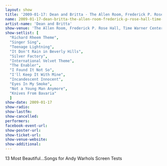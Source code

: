 ```yaml
---
layout: show
title: '2009-01-17: Dean and Britta - The Allen Room, Frederick P. Rose Hall, Time Warner Center, New York, NY, USA'
name: 2009-01-17-dean-britta-the-allen-room-frederick-p-rose-hall-time-warner-center-new-york-ny-usa
artist-name: 'Dean and Britta'
show-venue: 'The Allen Room, Frederick P. Rose Hall, Time Warner Center, New York, NY, USA'
show-setlist: [
  "Richard Rheem Theme",
  "Singer Sing",
  "Teenage Lightning",
  "It Don't Rain in Beverly Hills",
  "Silver Factory",
  "International Velvet Theme",
  "The Enabler",
  "I Found It Not So",
  "I'll Keep It With Mine",
  "Incandescent Innocent",
  "Eyes In My Smoke",
  "Not a Young Man Anymore",
  "Knives From Bavaria"
  ]
show-date: 2009-01-17
show-radio: 
show-lastfm: 
show-cancelled: 
performers: 
facebook-event-url: 
show-poster-url: 
show-ticket-url: 
show-venue-website: 
show-additional: 
---
```


13 Most Beautiful...Songs for Andy Warhols Screen Tests